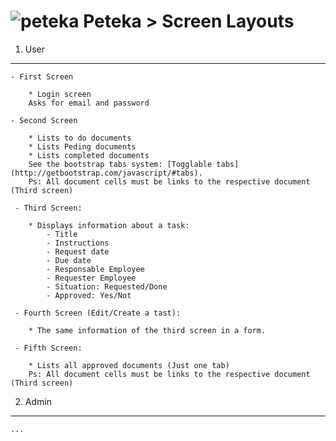 ![peteka](https://dl.dropboxusercontent.com/u/85402777/peteca.png) Peteka > Screen Layouts
========

 1. User
 ---------
 	- First Screen

 		* Login screen
 		Asks for email and password

 	- Second Screen

	 	* Lists to do documents
	 	* Lists Peding documents
	 	* Lists completed documents
	 	See the bootstrap tabs system: [Togglable tabs](http://getbootstrap.com/javascript/#tabs).
	 	Ps: All document cells must be links to the respective document (Third screen)

	 - Third Screen:

	 	* Displays information about a task:
	 		- Title
	 		- Instructions
	 		- Request date
	 		- Due date
	 		- Responsable Employee
	 		- Requester Employee
	 		- Situation: Requested/Done
	 		- Approved: Yes/Not

	 - Fourth Screen (Edit/Create a tast):

	 	* The same information of the third screen in a form.

	 - Fifth Screen:

	 	* Lists all approved documents (Just one tab)
	 	Ps: All document cells must be links to the respective document (Third screen)

2. Admin
---------
	...
